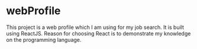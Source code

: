 # webProfile
This project is a web profile which I am using for my job search.
It is built using ReactJS. Reason for choosing React is to demonstrate my knowledge on the programming language.

